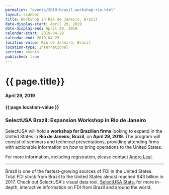 ```yaml
---
permalink: "events/2019-brazil-workshop-rio.html"
layout: sidebar
title: Workshop in Rio de Janeiro, Brazil
date-display-start: April 29, 2019
date-display-end: April 29, 2019
calendar-start: 2019-04-29
calendar-end: 2019-04-29
location-value: Rio de Janeiro, Brazil
location-type: International
section: events
published: true
---
```


# {{ page.title}}

#### April 29, 2019

#### {{ page.location-value }}

### SelectUSA Brazil: Expansion Workshop in Rio de Janeiro

SelectUSA will hold a **workshop for Brazilian firms** looking to expand in the United States in **Rio de Janeiro, Brazil**, on **April 29, 2019**. The program will consist of seminars and technical presentations, providing attending firms with actionable information on how to bring operations to the United States.

For more information, including registration, please contact [Andre Leal](mailto:andre.leal@trade.gov?Subject=Rio%20de%20Janeiro%20workshop).

---

Brazil is one of the fastest-growing sources of FDI in the United States. Total FDI stock from Brazil to the United States almost reached $43 billion in 2017. Check out SelectUSA's visual data tool, [SelectUSA Stats](https://www.selectusa.gov/selectusa-stats), for more in-depth, interactive information on FDI from Brazil and around the world.

